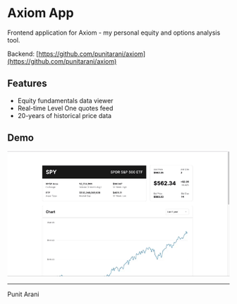 # Axiom App

Frontend application for Axiom - my personal equity and options analysis tool.

Backend: [https://github.com/punitarani/axiom](https://github.com/punitarani/axiom)

## Features

- Equity fundamentals data viewer
- Real-time Level One quotes feed
- 20-years of historical price data

## Demo

![Axiom Demo](./data/demo.gif)

---

Punit Arani
